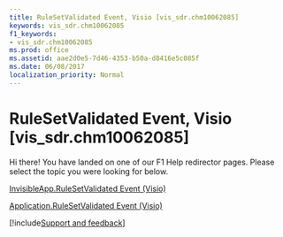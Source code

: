 ```yaml
---
title: RuleSetValidated Event, Visio [vis_sdr.chm10062085]
keywords: vis_sdr.chm10062085
f1_keywords:
- vis_sdr.chm10062085
ms.prod: office
ms.assetid: aae2d0e5-7d46-4353-b50a-d8416e5c085f
ms.date: 06/08/2017
localization_priority: Normal
---
```



# RuleSetValidated Event, Visio [vis_sdr.chm10062085]

Hi there! You have landed on one of our F1 Help redirector pages. Please select the topic you were looking for below.

[InvisibleApp.RuleSetValidated Event (Visio)](http://msdn.microsoft.com/library/6754decd-b5a4-a67f-0361-5c315ba6098e%28Office.15%29.aspx)

[Application.RuleSetValidated Event (Visio)](http://msdn.microsoft.com/library/d074d4d9-9840-0054-8502-e8537952d7d0%28Office.15%29.aspx)

[!include[Support and feedback](~/includes/feedback-boilerplate.md)]